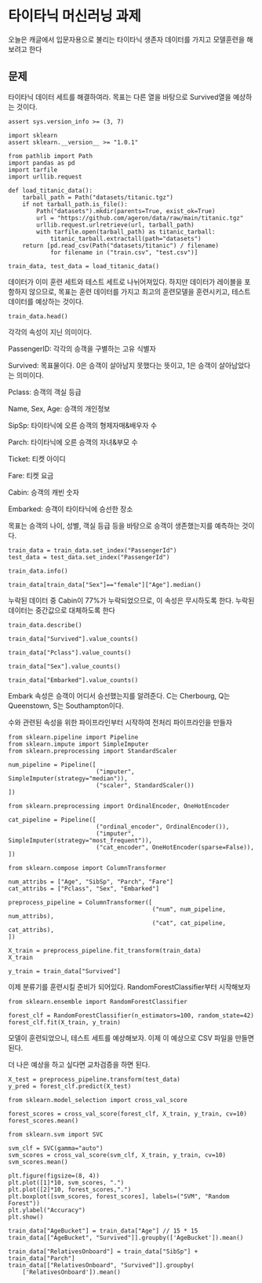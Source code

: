 # 타이타닉 머신러닝 과제

오늘은 캐글에서 입문자용으로 불리는 타이타닉 생존자 데이터를 가지고 모델훈련을 해보려고 한다

## 문제
타이타닉 데이터 세트를 해결하여라. 목표는 다른 열을 바탕으로 Survived열을 예상하는 것이다.

```import sys
assert sys.version_info >= (3, 7)

import sklearn
assert sklearn.__version__ >= "1.0.1"
```

```
from pathlib import Path
import pandas as pd
import tarfile
import urllib.request

def load_titanic_data():
    tarball_path = Path("datasets/titanic.tgz")
    if not tarball_path.is_file():
        Path("datasets").mkdir(parents=True, exist_ok=True)
        url = "https://github.com/ageron/data/raw/main/titanic.tgz"
        urllib.request.urlretrieve(url, tarball_path)
        with tarfile.open(tarball_path) as titanic_tarball:
            titanic_tarball.extractall(path="datasets")
    return [pd.read_csv(Path("datasets/titanic") / filename)
            for filename in ("train.csv", "test.csv")]
```

```
train_data, test_data = load_titanic_data()
```

데이터가 이미 훈련 세트와 테스트 세트로 나뉘어져있다. 하지만 데이터가 레이블을 포함하지 않으므로, 목표는 훈련 데이터를 가지고 최고의 훈련모델을 훈련시키고, 테스트 데이터를 예상하는 것이다.

```
train_data.head()
```


각각의 속성이 지닌 의미이다.

PassengerID: 각각의 승객을 구별하는 고유 식별자

Survived: 목표물이다. 0은 승객이 살아남지 못했다는 뜻이고, 1은 승객이 살아남았다는 의미이다.

Pclass: 승객의 객실 등급

Name, Sex, Age: 승객의 개인정보

SipSp: 타이타닉에 오른 승객의 형제자매&배우자 수

Parch: 타이타닉에 오른 승객의 자녀&부모 수

Ticket: 티켓 아이디

Fare: 티켓 요금

Cabin: 승객의 캐빈 숫자

Embarked: 승객이 타이타닉에 승선한 장소

목표는 승객의 나이, 성별, 객실 등급 등을 바탕으로 승객이 생존했는지를 예측하는 것이다.

```
train_data = train_data.set_index("PassengerId")
test_data = test_data.set_index("PassengerId")
```
```
train_data.info()
```
```
train_data[train_data["Sex"]=="female"]["Age"].median()
```

누락된 데이터 중 Cabin이 77%가 누락되었으므로, 이 속성은 무시하도록 한다. 누락된 데이터는 중간값으로 대체하도록 한다
```
train_data.describe()
```
```
train_data["Survived"].value_counts()
```
```
train_data["Pclass"].value_counts()
```
```
train_data["Sex"].value_counts()
```
```
train_data["Embarked"].value_counts()
```

Embark 속성은 승객이 어디서 승선했는지를 알려준다. C는 Cherbourg, Q는 Queenstown, S는 Southampton이다.

수와 관련된 속성을 위한 파이프라인부터 시작하여 전처리 파이프라인을 만들자

```
from sklearn.pipeline import Pipeline
from sklearn.impute import SimpleImputer
from sklearn.preprocessing import StandardScaler

num_pipeline = Pipeline([
                         ("imputer", SimpleImputer(strategy="median")),
                         ("scaler", StandardScaler())
])
```
```
from sklearn.preprocessing import OrdinalEncoder, OneHotEncoder
```
```
cat_pipeline = Pipeline([
                         ("ordinal_encoder", OrdinalEncoder()),
                         ("imputer", SimpleImputer(strategy="most_frequent")),
                         ("cat_encoder", OneHotEncoder(sparse=False)),
])
```
```
from sklearn.compose import ColumnTransformer

num_attribs = ["Age", "SibSp", "Parch", "Fare"]
cat_attribs = ["Pclass", "Sex", "Embarked"]

preprocess_pipeline = ColumnTransformer([
                                         ("num", num_pipeline, num_attribs),
                                         ("cat", cat_pipeline, cat_attribs),
])
```
```
X_train = preprocess_pipeline.fit_transform(train_data)
X_train
```
```
y_train = train_data["Survived"]
```

이제 분류기를 훈련시킬 준비가 되어있다. RandomForestClassifier부터 시작해보자

```
from sklearn.ensemble import RandomForestClassifier

forest_clf = RandomForestClassifier(n_estimators=100, random_state=42)
forest_clf.fit(X_train, y_train)
```
모델이 훈련되었으니, 테스트 세트를 예상해보자. 이제 이 예상으로 CSV 파일을 만들면 된다.

더 나은 예상을 하고 싶다면 교차검증을 하면 된다.

```
X_test = preprocess_pipeline.transform(test_data)
y_pred = forest_clf.predict(X_test)
```
```
from sklearn.model_selection import cross_val_score

forest_scores = cross_val_score(forest_clf, X_train, y_train, cv=10)
forest_scores.mean()
```
```
from sklearn.svm import SVC

svm_clf = SVC(gamma="auto")
svm_scores = cross_val_score(svm_clf, X_train, y_train, cv=10)
svm_scores.mean()
```
```
plt.figure(figsize=(8, 4))
plt.plot([1]*10, svm_scores, ".")
plt.plot([2]*10, forest_scores,".")
plt.boxplot([svm_scores, forest_scores], labels=("SVM", "Random Forest"))
plt.ylabel("Accuracy")
plt.show()
```
```
train_data["AgeBucket"] = train_data["Age"] // 15 * 15
train_data[["AgeBucket", "Survived"]].groupby(['AgeBucket']).mean()
```
```
train_data["RelativesOnboard"] = train_data["SibSp"] + train_data["Parch"]
train_data[["RelativesOnboard", "Survived"]].groupby(
    ['RelativesOnboard']).mean()
```






